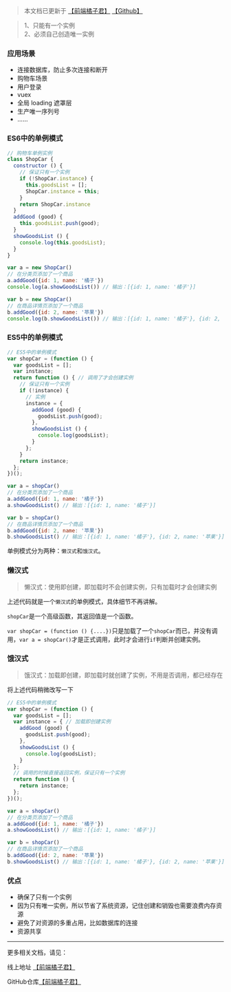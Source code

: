 > 本文档已更新于 [【前端橘子君】](http://xiaoysosheng.top/#/mode/单例模式) [【Github】](https://github.com/xiaoyaosheng-yu/library/blob/master/mode/单例模式.md)

> 1、只能有一个实例<br>2、必须自己创造唯一实例

### 应用场景
- 连接数据库，防止多次连接和断开
- 购物车场景
- 用户登录
- vuex
- 全局 loading 遮罩层
- 生产唯一序列号
- ......

### ES6中的单例模式
```javascript
// 购物车单例实例
class ShopCar {
  constructor () {
    // 保证只有一个实例
    if (!ShopCar.instance) {
      this.goodsList = [];
      ShopCar.instance = this;
    }
    return ShopCar.instance
  }
  addGood (good) {
    this.goodsList.push(good);
  }
  showGoodsList () {
    console.log(this.goodsList);
  }
}

var a = new ShopCar()
// 在分类页添加了一个商品
a.addGood({id: 1, name: '橘子'})
console.log(a.showGoodsList()) // 输出：[{id: 1, name: '橘子'}]

var b = new ShopCar()
// 在商品详情页添加了一个商品
b.addGood({id: 2, name: '苹果'})
console.log(b.showGoodsList()) // 输出：[{id: 1, name: '橘子'}, {id: 2, name: '苹果'}]
```

### ES5中的单例模式
```javascript
// ES5中的单例模式
var shopCar = (function () {
  var goodsList = [];
  var instance;
  return function () { // 调用了才会创建实例
    // 保证只有一个实例
    if (!instance) {
      // 实例
      instance = {
        addGood (good) {
          goodsList.push(good);
        },
        showGoodsList () {
          console.log(goodsList);
        }
      };
    }
    return instance;
  };
})();

var a = shopCar()
// 在分类页添加了一个商品
a.addGood({id: 1, name: '橘子'})
a.showGoodsList() // 输出：[{id: 1, name: '橘子'}]

var b = shopCar()
// 在商品详情页添加了一个商品
b.addGood({id: 2, name: '苹果'})
b.showGoodsList() // 输出：[{id: 1, name: '橘子'}, {id: 2, name: '苹果'}]
```

单例模式分为两种：`懒汉式`和`饿汉式`。

### 懒汉式

> 懒汉式：使用即创建，即加载时不会创建实例，只有加载时才会创建实例

上述代码就是一个`懒汉式`的单例模式，具体细节不再讲解。

`shopCar`是一个高级函数，其返回值是一个函数。

`var shopCar = (function () {....})`只是加载了一个`shopCar`而已，并没有调用，`var a = shopCar()`才是正式调用，此时才会进行`if`判断并创建实例。

### 饿汉式
> 饿汉式：加载即创建，即加载时就创建了实例，不用是否调用，都已经存在

将上述代码稍微改写一下

```javascript
// ES5中的单例模式
var shopCar = (function () {
  var goodsList = [];
  var instance = { // 加载即创建实例
    addGood (good) {
      goodsList.push(good);
    },
    showGoodsList () {
      console.log(goodsList);
    }
  };
  // 调用的时候直接返回实例，保证只有一个实例
  return function () {
    return instance;
  };
})();

var a = shopCar()
// 在分类页添加了一个商品
a.addGood({id: 1, name: '橘子'})
a.showGoodsList() // 输出：[{id: 1, name: '橘子'}]

var b = shopCar()
// 在商品详情页添加了一个商品
b.addGood({id: 2, name: '苹果'})
b.showGoodsList() // 输出：[{id: 1, name: '橘子'}, {id: 2, name: '苹果'}]
```

### 优点
- 确保了只有一个实例
- 因为只有唯一实例，所以节省了系统资源，记住创建和销毁也需要浪费内存资源
- 避免了对资源的多重占用，比如数据库的连接
- 资源共享


-------

更多相关文档，请见：

线上地址 [【前端橘子君】](http://xiaoysosheng.top)

GitHub仓库[【前端橘子君】](https://github.com/xiaoyaosheng-yu/library)
